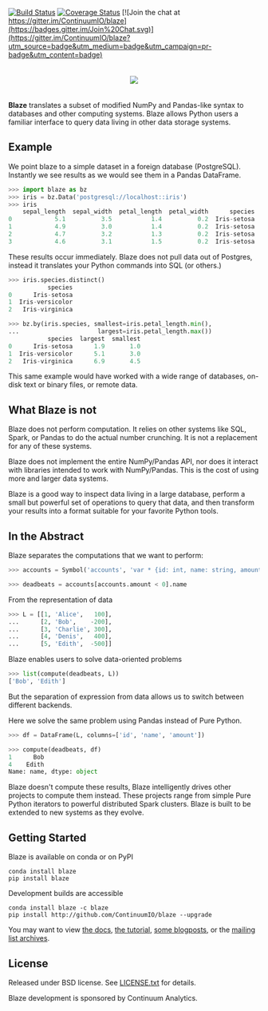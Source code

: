 [![Build
Status](https://travis-ci.org/ContinuumIO/blaze.png)](https://travis-ci.org/ContinuumIO/blaze)
[![Coverage
Status](https://coveralls.io/repos/ContinuumIO/blaze/badge.png)](https://coveralls.io/r/ContinuumIO/blaze)
[![Join the chat at
https://gitter.im/ContinuumIO/blaze](https://badges.gitter.im/Join%20Chat.svg)](https://gitter.im/ContinuumIO/blaze?utm_source=badge&utm_medium=badge&utm_campaign=pr-badge&utm_content=badge)

<p align="center" style="padding: 20px">
<img src="https://raw.github.com/ContinuumIO/blaze/master/docs/source/svg/blaze_med.png">
</p>

**Blaze** translates a subset of modified NumPy and Pandas-like syntax to
databases and other computing systems.  Blaze allows Python users a familiar
interface to query data living in other data storage systems.


Example
-------

We point blaze to a simple dataset in a foreign database (PostgreSQL).
Instantly we see results as we would see them in a Pandas DataFrame.

```Python
>>> import blaze as bz
>>> iris = bz.Data('postgresql://localhost::iris')
>>> iris
    sepal_length  sepal_width  petal_length  petal_width      species
0            5.1          3.5           1.4          0.2  Iris-setosa
1            4.9          3.0           1.4          0.2  Iris-setosa
2            4.7          3.2           1.3          0.2  Iris-setosa
3            4.6          3.1           1.5          0.2  Iris-setosa
```

These results occur immediately.  Blaze does not pull data out of Postgres,
instead it translates your Python commands into SQL (or others.)

```Python
>>> iris.species.distinct()
           species
0      Iris-setosa
1  Iris-versicolor
2   Iris-virginica

>>> bz.by(iris.species, smallest=iris.petal_length.min(),
...                      largest=iris.petal_length.max())
           species  largest  smallest
0      Iris-setosa      1.9       1.0
1  Iris-versicolor      5.1       3.0
2   Iris-virginica      6.9       4.5
```

This same example would have worked with a wide range of databases, on-disk text
or binary files, or remote data.


What Blaze is not
-----------------

Blaze does not perform computation.  It relies on other systems like SQL,
Spark, or Pandas to do the actual number crunching.  It is not a replacement
for any of these systems.

Blaze does not implement the entire NumPy/Pandas API, nor does it interact with
libraries intended to work with NumPy/Pandas.  This is the cost of using more
and larger data systems.

Blaze is a good way to inspect data living in a large database, perform a small
but powerful set of operations to query that data, and then transform your
results into a format suitable for your favorite Python tools.


In the Abstract
---------------

Blaze separates the computations that we want to perform:

```Python
>>> accounts = Symbol('accounts', 'var * {id: int, name: string, amount: int}')

>>> deadbeats = accounts[accounts.amount < 0].name
```

From the representation of data

```Python
>>> L = [[1, 'Alice',   100],
...      [2, 'Bob',    -200],
...      [3, 'Charlie', 300],
...      [4, 'Denis',   400],
...      [5, 'Edith',  -500]]
```

Blaze enables users to solve data-oriented problems

```Python
>>> list(compute(deadbeats, L))
['Bob', 'Edith']
```

But the separation of expression from data allows us to switch between
different backends.

Here we solve the same problem using Pandas instead of Pure Python.

```Python
>>> df = DataFrame(L, columns=['id', 'name', 'amount'])

>>> compute(deadbeats, df)
1      Bob
4    Edith
Name: name, dtype: object
```

Blaze doesn't compute these results, Blaze intelligently drives other projects
to compute them instead.  These projects range from simple Pure Python
iterators to powerful distributed Spark clusters.  Blaze is built to be
extended to new systems as they evolve.


Getting Started
---------------

Blaze is available on conda or on PyPI

    conda install blaze
    pip install blaze

Development builds are accessible

    conda install blaze -c blaze
    pip install http://github.com/ContinuumIO/blaze --upgrade

You may want to view [the docs](http://blaze.pydata.org), [the
tutorial](http://github.com/ContinuumIO/blaze-tutorial), [some
blogposts](http://continuum.io/blog/tags/blaze), or the [mailing list archives](https://groups.google.com/a/continuum.io/forum/#!forum/blaze-dev).


License
-------

Released under BSD license. See [LICENSE.txt](LICENSE.txt) for details.

Blaze development is sponsored by Continuum Analytics.

